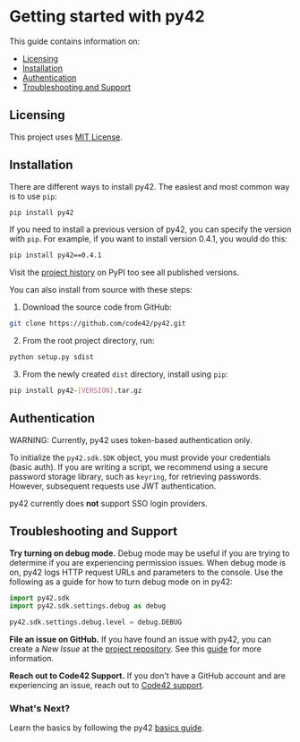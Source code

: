 # Getting started with py42

This guide contains information on:

* [Licensing](#licensing)
* [Installation](#installation)
* [Authentication](#authentication)
* [Troubleshooting and Support](#troubleshooting-and-support)

## Licensing

This project uses [MIT License](https://github.com/code42/py42/blob/master/LICENSE.md).

## Installation

There are different ways to install py42. The easiest and most common way is to use `pip`:
```bash
pip install py42
```

If you need to install a previous version of py42, you can specify the version with `pip`. For example, if you want to
install version 0.4.1, you would do this:
```bash
pip install py42==0.4.1
```

Visit the [project history](https://pypi.org/project/py42/#history) on PyPI too see all published versions.

You can also install from source with these steps:

1. Download the source code from GitHub:
```bash
git clone https://github.com/code42/py42.git
```

2. From the root project directory, run:
```bash
python setup.py sdist
```

3. From the newly created `dist` directory, install using `pip`:
```bash
pip install py42-[VERSION].tar.gz
```

## Authentication

WARNING: Currently, py42 uses token-based authentication only.

To initialize the `py42.sdk.SDK` object, you must provide your credentials (basic auth). If you are writing a script,
we recommend using a secure password storage library, such as `keyring`, for retrieving passwords. However, subsequent
requests use JWT authentication.

py42 currently does **not** support SSO login providers.

## Troubleshooting and Support

**Try turning on debug mode.** Debug mode may be useful if you are trying to determine if you are experiencing
permission issues. When debug mode is on, py42 logs HTTP request URLs and parameters to the console. Use the following
as a guide for how to turn debug mode on in py42:
```python
import py42.sdk
import py42.sdk.settings.debug as debug

py42.sdk.settings.debug.level = debug.DEBUG
```

**File an issue on GitHub.** If you have found an issue with py42, you can create a *New Issue* at the
[project repository](https://github.com/code42/py42/issues). See this
[guide](https://help.github.com/en/github/managing-your-work-on-github/creating-an-issue) for more information.

**Reach out to Code42 Support.** If you don't have a GitHub account and are experiencing an issue, reach out to
[Code42 support](https://support.code42.com/).


### What's Next?

Learn the basics by following the py42 [basics guide](userguides/basics.md).
